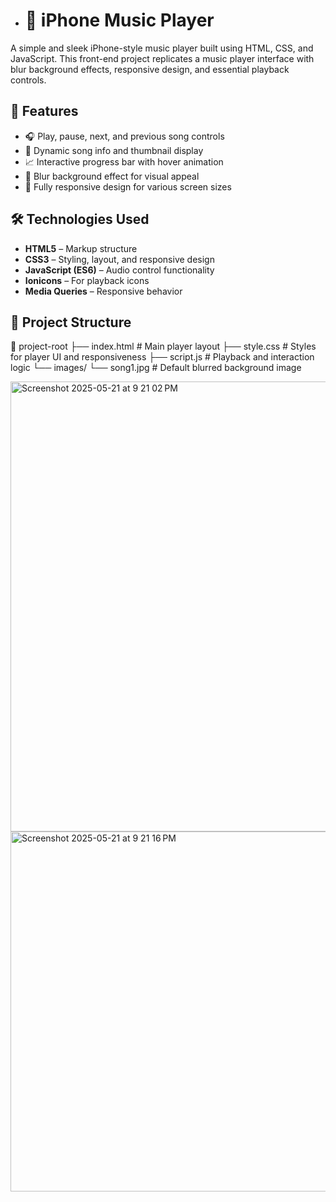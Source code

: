 
- # 🎵 iPhone Music Player

A simple and sleek iPhone-style music player built using HTML, CSS, and JavaScript. This front-end project replicates a music player interface with blur background effects, responsive design, and essential playback controls.

## 🚀 Features

- 🎧 Play, pause, next, and previous song controls
- 🎼 Dynamic song info and thumbnail display
- 📈 Interactive progress bar with hover animation
- 🌁 Blur background effect for visual appeal
- 📱 Fully responsive design for various screen sizes

## 🛠️ Technologies Used

- **HTML5** – Markup structure
- **CSS3** – Styling, layout, and responsive design
- **JavaScript (ES6)** – Audio control functionality
- **Ionicons** – For playback icons
- **Media Queries** – Responsive behavior

## 📁 Project Structure
📁 project-root
├── index.html # Main player layout
├── style.css # Styles for player UI and responsiveness
├── script.js # Playback and interaction logic
└── images/
└── song1.jpg # Default blurred background image

<img width="720" alt="Screenshot 2025-05-21 at 9 21 02 PM" src="https://github.com/user-attachments/assets/f28dc6c2-be34-4160-9d78-9197e3c4e620" />
<img width="576" alt="Screenshot 2025-05-21 at 9 21 16 PM" src="https://github.com/user-attachments/assets/c9a0318b-1ca2-4577-b85b-4a908024e00b" />
